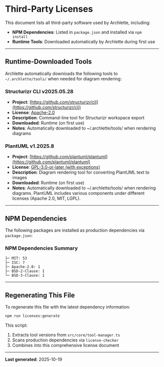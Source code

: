 # Third-Party Licenses

This document lists all third-party software used by Archlette, including:

- **NPM Dependencies**: Listed in `package.json` and installed via `npm install`
- **Runtime Tools**: Downloaded automatically by Archlette during first use

---

## Runtime-Downloaded Tools

Archlette automatically downloads the following tools to `~/.archlette/tools/` when needed for diagram rendering:

### Structurizr CLI v2025.05.28

- **Project**: [https://github.com/structurizr/cli](https://github.com/structurizr/cli)
- **License**: [Apache-2.0](https://github.com/structurizr/cli/blob/master/LICENSE)
- **Description**: Command-line tool for Structurizr workspace export
- **Downloaded**: Runtime (on first use)
- **Notes**: Automatically downloaded to ~/.archlette/tools/ when rendering diagrams

### PlantUML v1.2025.8

- **Project**: [https://github.com/plantuml/plantuml](https://github.com/plantuml/plantuml)
- **License**: [GPL-3.0-or-later (with exceptions)](https://github.com/plantuml/plantuml/blob/master/LICENSE)
- **Description**: Diagram rendering tool for converting PlantUML text to images
- **Downloaded**: Runtime (on first use)
- **Notes**: Automatically downloaded to ~/.archlette/tools/ when rendering diagrams. PlantUML includes various components under different licenses (Apache 2.0, MIT, LGPL).

---

## NPM Dependencies

The following packages are installed as production dependencies via `package.json`:

### NPM Dependencies Summary

```
├─ MIT: 53
├─ ISC: 7
├─ Apache-2.0: 1
├─ BSD-2-Clause: 1
└─ BSD-3-Clause: 1
```

---

## Regenerating This File

To regenerate this file with the latest dependency information:

```bash
npm run licenses:generate
```

This script:

1. Extracts tool versions from `src/core/tool-manager.ts`
2. Scans production dependencies via `license-checker`
3. Combines into this comprehensive license document

---

**Last generated**: 2025-10-19
